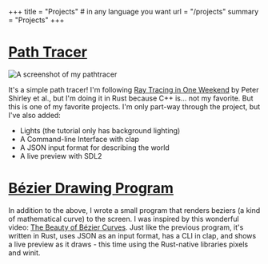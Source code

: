 +++
title = "Projects" # in any language you want
url =  "/projects"
summary =  "Projects"
+++

# [Path Tracer](https://github.com/samuel-skean/My_Raytracing_Adventures)

![A screenshot of my pathtracer]()

It's a simple path tracer! I'm following [Ray Tracing in One Weekend](https://raytracing.github.io/books/RayTracingInOneWeekend.html) by Peter Shirley et al., but I'm doing it in Rust because C++ is... not my favorite.
But this is one of my favorite projects. I'm only part-way through the project, but I've also added:
- Lights (the tutorial only has background lighting)
- A Command-line Interface with clap
- A JSON input format for describing the world
- A live preview with SDL2


# [Bézier Drawing Program](https://github.com/samuel-skean/SkeanSplinesFun)

In addition to the above, I wrote a small program that renders beziers (a kind of mathematical curve) to the screen. I was inspired by this wonderful video: [The Beauty of Bézier Curves](https://www.youtube.com/watch?v=aVwxzDHniEw). Just like the previous program, it's written in Rust, uses JSON as an input format, has a CLI in clap, and shows a live preview as it draws - this time using the Rust-native libraries pixels and winit.